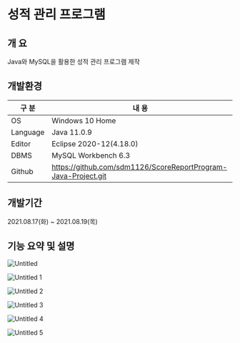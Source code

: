 # 성적 관리 프로그램

## 개 요

Java와 MySQL을 활용한 성적 관리 프로그램 제작

## 개발환경

| 구 분 | 내 용 |
| --- | --- |
| OS | Windows 10 Home |
| Language | Java 11.0.9 |
| Editor | Eclipse 2020-12(4.18.0) |
| DBMS | MySQL Workbench 6.3 |
| Github | https://github.com/sdm1126/ScoreReportProgram-Java-Project.git |

## 개발기간

2021.08.17(화) ~ 2021.08.19(목)

## 기능 요약 및 설명

![Untitled](https://user-images.githubusercontent.com/89497150/148702608-cca1d093-05ae-4e29-ab8b-48ea111793b5.png)

![Untitled 1](https://user-images.githubusercontent.com/89497150/148702609-8fa26085-14ad-405c-a698-2b9adb4f4248.png)

![Untitled 2](https://user-images.githubusercontent.com/89497150/148702610-e89059e1-267f-4954-91a4-f5208315a597.png)

![Untitled 3](https://user-images.githubusercontent.com/89497150/148702612-76778a58-6c96-4690-b28f-ab2f7af61864.png)

![Untitled 4](https://user-images.githubusercontent.com/89497150/148702613-20ecd1ae-09f5-4773-94d0-e0413a75131d.png)

![Untitled 5](https://user-images.githubusercontent.com/89497150/148702615-b84fc25f-0e6d-4851-9a65-0c3b05234ab0.png)
